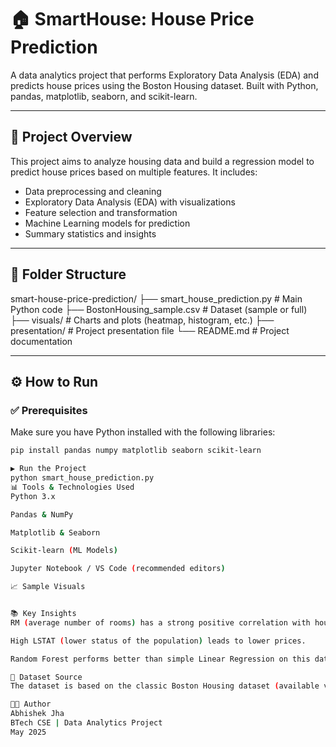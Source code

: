 # 🏠 SmartHouse: House Price Prediction

A data analytics project that performs Exploratory Data Analysis (EDA) and predicts house prices using the Boston Housing dataset. Built with Python, pandas, matplotlib, seaborn, and scikit-learn.

---

## 📌 Project Overview

This project aims to analyze housing data and build a regression model to predict house prices based on multiple features. It includes:

- Data preprocessing and cleaning  
- Exploratory Data Analysis (EDA) with visualizations  
- Feature selection and transformation  
- Machine Learning models for prediction  
- Summary statistics and insights  

---

## 📂 Folder Structure

smart-house-price-prediction/
├── smart_house_prediction.py # Main Python code
├── BostonHousing_sample.csv # Dataset (sample or full)
├── visuals/ # Charts and plots (heatmap, histogram, etc.)
├── presentation/ # Project presentation file
└── README.md # Project documentation

---

## ⚙️ How to Run

### ✅ Prerequisites
Make sure you have Python installed with the following libraries:
```bash
pip install pandas numpy matplotlib seaborn scikit-learn

▶️ Run the Project
python smart_house_prediction.py
📊 Tools & Technologies Used
Python 3.x

Pandas & NumPy

Matplotlib & Seaborn

Scikit-learn (ML Models)

Jupyter Notebook / VS Code (recommended editors)

📈 Sample Visuals


📚 Key Insights
RM (average number of rooms) has a strong positive correlation with house prices.

High LSTAT (lower status of the population) leads to lower prices.

Random Forest performs better than simple Linear Regression on this dataset.

🔗 Dataset Source
The dataset is based on the classic Boston Housing dataset (available via sklearn).

🧑‍💻 Author
Abhishek Jha
BTech CSE | Data Analytics Project
May 2025
